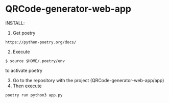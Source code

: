 # QRCode-generator-web-app

INSTALL:
1) Get poetry
```
https://python-poetry.org/docs/
```
2) Execute
```
$ source $HOME/.poetry/env
```
to activate poetry

3) Go to the repository with the project (QRCode-generator-web-app/app)
4) Then execute
```
poetry run python3 app.py
```
